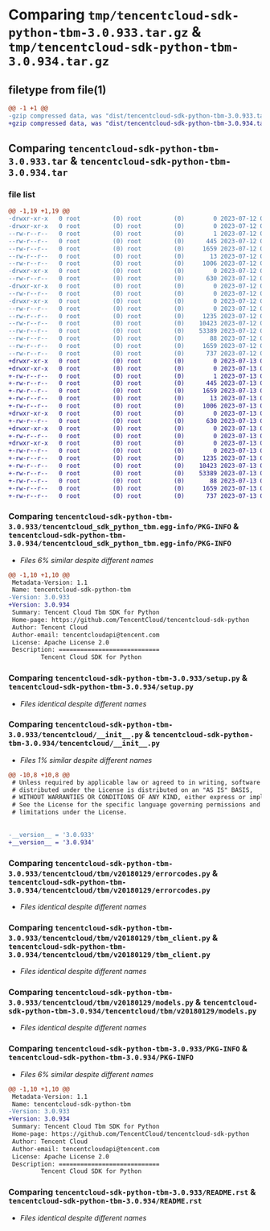 # Comparing `tmp/tencentcloud-sdk-python-tbm-3.0.933.tar.gz` & `tmp/tencentcloud-sdk-python-tbm-3.0.934.tar.gz`

## filetype from file(1)

```diff
@@ -1 +1 @@
-gzip compressed data, was "dist/tencentcloud-sdk-python-tbm-3.0.933.tar", last modified: Wed Jul 12 00:37:38 2023, max compression
+gzip compressed data, was "dist/tencentcloud-sdk-python-tbm-3.0.934.tar", last modified: Thu Jul 13 00:33:36 2023, max compression
```

## Comparing `tencentcloud-sdk-python-tbm-3.0.933.tar` & `tencentcloud-sdk-python-tbm-3.0.934.tar`

### file list

```diff
@@ -1,19 +1,19 @@
-drwxr-xr-x   0 root         (0) root         (0)        0 2023-07-12 00:37:38.000000 tencentcloud-sdk-python-tbm-3.0.933/
-drwxr-xr-x   0 root         (0) root         (0)        0 2023-07-12 00:37:38.000000 tencentcloud-sdk-python-tbm-3.0.933/tencentcloud_sdk_python_tbm.egg-info/
--rw-r--r--   0 root         (0) root         (0)        1 2023-07-12 00:37:38.000000 tencentcloud-sdk-python-tbm-3.0.933/tencentcloud_sdk_python_tbm.egg-info/dependency_links.txt
--rw-r--r--   0 root         (0) root         (0)      445 2023-07-12 00:37:38.000000 tencentcloud-sdk-python-tbm-3.0.933/tencentcloud_sdk_python_tbm.egg-info/SOURCES.txt
--rw-r--r--   0 root         (0) root         (0)     1659 2023-07-12 00:37:38.000000 tencentcloud-sdk-python-tbm-3.0.933/tencentcloud_sdk_python_tbm.egg-info/PKG-INFO
--rw-r--r--   0 root         (0) root         (0)       13 2023-07-12 00:37:38.000000 tencentcloud-sdk-python-tbm-3.0.933/tencentcloud_sdk_python_tbm.egg-info/top_level.txt
--rw-r--r--   0 root         (0) root         (0)     1006 2023-07-12 00:37:38.000000 tencentcloud-sdk-python-tbm-3.0.933/setup.py
-drwxr-xr-x   0 root         (0) root         (0)        0 2023-07-12 00:37:38.000000 tencentcloud-sdk-python-tbm-3.0.933/tencentcloud/
--rw-r--r--   0 root         (0) root         (0)      630 2023-07-12 00:37:38.000000 tencentcloud-sdk-python-tbm-3.0.933/tencentcloud/__init__.py
-drwxr-xr-x   0 root         (0) root         (0)        0 2023-07-12 00:37:38.000000 tencentcloud-sdk-python-tbm-3.0.933/tencentcloud/tbm/
--rw-r--r--   0 root         (0) root         (0)        0 2023-07-12 00:37:38.000000 tencentcloud-sdk-python-tbm-3.0.933/tencentcloud/tbm/__init__.py
-drwxr-xr-x   0 root         (0) root         (0)        0 2023-07-12 00:37:38.000000 tencentcloud-sdk-python-tbm-3.0.933/tencentcloud/tbm/v20180129/
--rw-r--r--   0 root         (0) root         (0)        0 2023-07-12 00:37:38.000000 tencentcloud-sdk-python-tbm-3.0.933/tencentcloud/tbm/v20180129/__init__.py
--rw-r--r--   0 root         (0) root         (0)     1235 2023-07-12 00:37:38.000000 tencentcloud-sdk-python-tbm-3.0.933/tencentcloud/tbm/v20180129/errorcodes.py
--rw-r--r--   0 root         (0) root         (0)    10423 2023-07-12 00:37:38.000000 tencentcloud-sdk-python-tbm-3.0.933/tencentcloud/tbm/v20180129/tbm_client.py
--rw-r--r--   0 root         (0) root         (0)    53389 2023-07-12 00:37:38.000000 tencentcloud-sdk-python-tbm-3.0.933/tencentcloud/tbm/v20180129/models.py
--rw-r--r--   0 root         (0) root         (0)       88 2023-07-12 00:37:38.000000 tencentcloud-sdk-python-tbm-3.0.933/setup.cfg
--rw-r--r--   0 root         (0) root         (0)     1659 2023-07-12 00:37:38.000000 tencentcloud-sdk-python-tbm-3.0.933/PKG-INFO
--rw-r--r--   0 root         (0) root         (0)      737 2023-07-12 00:37:38.000000 tencentcloud-sdk-python-tbm-3.0.933/README.rst
+drwxr-xr-x   0 root         (0) root         (0)        0 2023-07-13 00:33:36.000000 tencentcloud-sdk-python-tbm-3.0.934/
+drwxr-xr-x   0 root         (0) root         (0)        0 2023-07-13 00:33:36.000000 tencentcloud-sdk-python-tbm-3.0.934/tencentcloud_sdk_python_tbm.egg-info/
+-rw-r--r--   0 root         (0) root         (0)        1 2023-07-13 00:33:36.000000 tencentcloud-sdk-python-tbm-3.0.934/tencentcloud_sdk_python_tbm.egg-info/dependency_links.txt
+-rw-r--r--   0 root         (0) root         (0)      445 2023-07-13 00:33:36.000000 tencentcloud-sdk-python-tbm-3.0.934/tencentcloud_sdk_python_tbm.egg-info/SOURCES.txt
+-rw-r--r--   0 root         (0) root         (0)     1659 2023-07-13 00:33:36.000000 tencentcloud-sdk-python-tbm-3.0.934/tencentcloud_sdk_python_tbm.egg-info/PKG-INFO
+-rw-r--r--   0 root         (0) root         (0)       13 2023-07-13 00:33:36.000000 tencentcloud-sdk-python-tbm-3.0.934/tencentcloud_sdk_python_tbm.egg-info/top_level.txt
+-rw-r--r--   0 root         (0) root         (0)     1006 2023-07-13 00:33:36.000000 tencentcloud-sdk-python-tbm-3.0.934/setup.py
+drwxr-xr-x   0 root         (0) root         (0)        0 2023-07-13 00:33:36.000000 tencentcloud-sdk-python-tbm-3.0.934/tencentcloud/
+-rw-r--r--   0 root         (0) root         (0)      630 2023-07-13 00:33:36.000000 tencentcloud-sdk-python-tbm-3.0.934/tencentcloud/__init__.py
+drwxr-xr-x   0 root         (0) root         (0)        0 2023-07-13 00:33:36.000000 tencentcloud-sdk-python-tbm-3.0.934/tencentcloud/tbm/
+-rw-r--r--   0 root         (0) root         (0)        0 2023-07-13 00:33:36.000000 tencentcloud-sdk-python-tbm-3.0.934/tencentcloud/tbm/__init__.py
+drwxr-xr-x   0 root         (0) root         (0)        0 2023-07-13 00:33:36.000000 tencentcloud-sdk-python-tbm-3.0.934/tencentcloud/tbm/v20180129/
+-rw-r--r--   0 root         (0) root         (0)        0 2023-07-13 00:33:36.000000 tencentcloud-sdk-python-tbm-3.0.934/tencentcloud/tbm/v20180129/__init__.py
+-rw-r--r--   0 root         (0) root         (0)     1235 2023-07-13 00:33:36.000000 tencentcloud-sdk-python-tbm-3.0.934/tencentcloud/tbm/v20180129/errorcodes.py
+-rw-r--r--   0 root         (0) root         (0)    10423 2023-07-13 00:33:36.000000 tencentcloud-sdk-python-tbm-3.0.934/tencentcloud/tbm/v20180129/tbm_client.py
+-rw-r--r--   0 root         (0) root         (0)    53389 2023-07-13 00:33:36.000000 tencentcloud-sdk-python-tbm-3.0.934/tencentcloud/tbm/v20180129/models.py
+-rw-r--r--   0 root         (0) root         (0)       88 2023-07-13 00:33:36.000000 tencentcloud-sdk-python-tbm-3.0.934/setup.cfg
+-rw-r--r--   0 root         (0) root         (0)     1659 2023-07-13 00:33:36.000000 tencentcloud-sdk-python-tbm-3.0.934/PKG-INFO
+-rw-r--r--   0 root         (0) root         (0)      737 2023-07-13 00:33:36.000000 tencentcloud-sdk-python-tbm-3.0.934/README.rst
```

### Comparing `tencentcloud-sdk-python-tbm-3.0.933/tencentcloud_sdk_python_tbm.egg-info/PKG-INFO` & `tencentcloud-sdk-python-tbm-3.0.934/tencentcloud_sdk_python_tbm.egg-info/PKG-INFO`

 * *Files 6% similar despite different names*

```diff
@@ -1,10 +1,10 @@
 Metadata-Version: 1.1
 Name: tencentcloud-sdk-python-tbm
-Version: 3.0.933
+Version: 3.0.934
 Summary: Tencent Cloud Tbm SDK for Python
 Home-page: https://github.com/TencentCloud/tencentcloud-sdk-python
 Author: Tencent Cloud
 Author-email: tencentcloudapi@tencent.com
 License: Apache License 2.0
 Description: ============================
         Tencent Cloud SDK for Python
```

### Comparing `tencentcloud-sdk-python-tbm-3.0.933/setup.py` & `tencentcloud-sdk-python-tbm-3.0.934/setup.py`

 * *Files identical despite different names*

### Comparing `tencentcloud-sdk-python-tbm-3.0.933/tencentcloud/__init__.py` & `tencentcloud-sdk-python-tbm-3.0.934/tencentcloud/__init__.py`

 * *Files 1% similar despite different names*

```diff
@@ -10,8 +10,8 @@
 # Unless required by applicable law or agreed to in writing, software
 # distributed under the License is distributed on an "AS IS" BASIS,
 # WITHOUT WARRANTIES OR CONDITIONS OF ANY KIND, either express or implied.
 # See the License for the specific language governing permissions and
 # limitations under the License.
 
 
-__version__ = '3.0.933'
+__version__ = '3.0.934'
```

### Comparing `tencentcloud-sdk-python-tbm-3.0.933/tencentcloud/tbm/v20180129/errorcodes.py` & `tencentcloud-sdk-python-tbm-3.0.934/tencentcloud/tbm/v20180129/errorcodes.py`

 * *Files identical despite different names*

### Comparing `tencentcloud-sdk-python-tbm-3.0.933/tencentcloud/tbm/v20180129/tbm_client.py` & `tencentcloud-sdk-python-tbm-3.0.934/tencentcloud/tbm/v20180129/tbm_client.py`

 * *Files identical despite different names*

### Comparing `tencentcloud-sdk-python-tbm-3.0.933/tencentcloud/tbm/v20180129/models.py` & `tencentcloud-sdk-python-tbm-3.0.934/tencentcloud/tbm/v20180129/models.py`

 * *Files identical despite different names*

### Comparing `tencentcloud-sdk-python-tbm-3.0.933/PKG-INFO` & `tencentcloud-sdk-python-tbm-3.0.934/PKG-INFO`

 * *Files 6% similar despite different names*

```diff
@@ -1,10 +1,10 @@
 Metadata-Version: 1.1
 Name: tencentcloud-sdk-python-tbm
-Version: 3.0.933
+Version: 3.0.934
 Summary: Tencent Cloud Tbm SDK for Python
 Home-page: https://github.com/TencentCloud/tencentcloud-sdk-python
 Author: Tencent Cloud
 Author-email: tencentcloudapi@tencent.com
 License: Apache License 2.0
 Description: ============================
         Tencent Cloud SDK for Python
```

### Comparing `tencentcloud-sdk-python-tbm-3.0.933/README.rst` & `tencentcloud-sdk-python-tbm-3.0.934/README.rst`

 * *Files identical despite different names*

